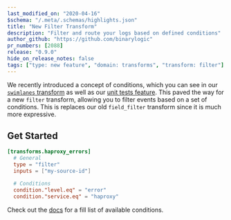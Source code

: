 ```yaml
---
last_modified_on: "2020-04-16"
$schema: "/.meta/.schemas/highlights.json"
title: "New Filter Transform"
description: "Filter and route your logs based on defined conditions"
author_github: "https://github.com/binarylogic"
pr_numbers: [2088]
release: "0.9.0"
hide_on_release_notes: false
tags: ["type: new feature", "domain: transforms", "transform: filter"]
---
```


We recently introduced a concept of conditions, which you can see in our
[`swimlanes` transform][docs.transforms.swimlanes] as well as our [unit
tests feature][docs.reference.tests]. This paved the way for a new `filter`
transform, allowing you to filter events based on a set of conditions. This
is replaces our old `field_filter` transform since it is much more expressive.

## Get Started

```toml title="vector.toml"
[transforms.haproxy_errors]
  # General
  type = "filter"
  inputs = ["my-source-id"]

  # Conditions
  condition."level.eq" = "error"
  condition."service.eq" = "haproxy"
```

Check out the [docs][docs.transforms.filter] for a fill list of available
conditions.


[docs.reference.tests]: /docs/reference/tests/
[docs.transforms.filter]: /docs/reference/transforms/filter/
[docs.transforms.swimlanes]: /docs/reference/transforms/swimlanes/
